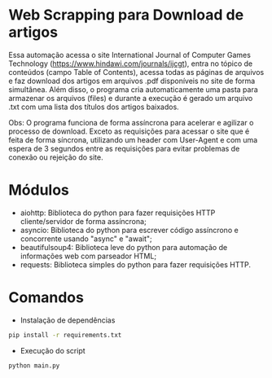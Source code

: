 # Web Scrapping para Download de artigos
Essa automação acessa o site International Journal of Computer Games Technology (https://www.hindawi.com/journals/ijcgt), entra no tópico de conteúdos (campo Table of Contents), acessa todas as páginas de arquivos e faz download dos artigos em arquivos .pdf disponíveis no site de forma simultânea. Além disso, o programa cria automaticamente uma pasta para armazenar os arquivos (files) e durante a execução é gerado um arquivo .txt com uma lista dos títulos dos artigos baixados.

Obs: O programa funciona de forma assíncrona para acelerar e agilizar o processo de download. Exceto as requisições para acessar o site que é feita de forma síncrona, utilizando um header com User-Agent e com uma espera de 3 segundos entre as requisições para evitar problemas de conexão ou rejeição do site.

# Módulos
- aiohttp: Biblioteca do python para fazer requisições HTTP cliente/servidor de forma assíncrona;
- asyncio: Biblioteca do python para escrever código assíncrono e concorrente usando "async" e "await";
- beautifulsoup4: Biblioteca leve do python para automação de informações web com parseador HTML;
- requests: Biblioteca simples do python para fazer requisições HTTP.

# Comandos
- Instalação de dependências
```bash
pip install -r requirements.txt
```
- Execução do script
```bash
python main.py
```
